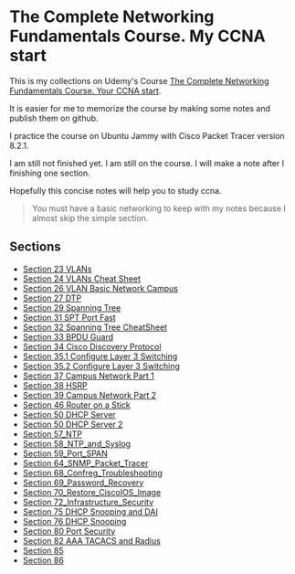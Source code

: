 # The Complete Networking Fundamentals Course. My CCNA start

This is my collections on Udemy's Course [The Complete Networking Fundamentals Course. Your CCNA start](https://www.udemy.com/course/complete-networking-fundamentals-course-ccna-start/).

It is easier for me to memorize the course by making some notes and publish them on github.

I practice the course on Ubuntu Jammy with Cisco Packet Tracer version 8.2.1.

I am still not finished yet. I am still on the course. I will make a note after I finishing one section.

Hopefully this concise notes will help you to study ccna.

>You must have a basic networking to keep with my notes because I almost skip the simple section.

## Sections

- [Section 23 VLANs](https://github.com/awarmanf/road_to_ccna/tree/master/23_VLAN_Introduction)
- [Section 24 VLANs Cheat Sheet](https://github.com/awarmanf/road_to_ccna/tree/master/24_VLANs_CheatSheet)
- [Section 26 VLAN Basic Network Campus](https://github.com/awarmanf/road_to_ccna/tree/master/26_VLAN_Basic)
- [Section 27 DTP](https://github.com/awarmanf/road_to_ccna/tree/master/27_DTP)
- [Section 29 Spanning Tree](https://github.com/awarmanf/road_to_ccna/tree/master/29_Spanning_Tree)
- [Section 31 SPT Port Fast](https://github.com/awarmanf/road_to_ccna/tree/development/31_SPT_Port_Fast)
- [Section 32 Spanning Tree CheatSheet](https://github.com/awarmanf/road_to_ccna/tree/master/32_SPT_CheatSheet)
- [Section 33 BPDU Guard](https://github.com/awarmanf/road_to_ccna/tree/master/33_BPDU_Guard)
- [Section 34 Cisco Discovery Protocol](https://github.com/awarmanf/road_to_ccna/tree/master/34_Cisco_Discovery_Protocol)
- [Section 35.1 Configure Layer 3 Switching](https://github.com/awarmanf/road_to_ccna/tree/master/35.1_Configure_Layer_3_Switching)
- [Section 35.2 Configure Layer 3 Switching](https://github.com/awarmanf/road_to_ccna/tree/master/35.2_Configure_Layer_3_Switching)
- [Section 37 Campus Network Part 1](https://github.com/awarmanf/road_to_ccna/tree/master/37_Campus_Network_Part_1)
- [Section 38 HSRP](https://github.com/awarmanf/road_to_ccna/tree/master/38_HSRP)
- [Section 39 Campus Network Part 2](https://github.com/awarmanf/road_to_ccna/tree/master/39_Campus_Network_Part_2)
- [Section 46 Router on a Stick](https://github.com/awarmanf/road_to_ccna/tree/master/46_Router_on_a_Stick/)
- [Section 50 DHCP Server](https://github.com/awarmanf/road_to_ccna/tree/master/50_DHCP_Server)
- [Section 50 DHCP Server 2](https://github.com/awarmanf/road_to_ccna/tree/master/50_DHCP_Server_2)
- [Section 57_NTP](https://github.com/awarmanf/road_to_ccna/tree/master/57_NTP)
- [Section 58_NTP_and_Syslog](https://github.com/awarmanf/road_to_ccna/tree/master/58_NTP_and_Syslog)
- [Section 59_Port_SPAN](https://github.com/awarmanf/road_to_ccna/tree/master/59_Port_SPAN)
- [Section 64_SNMP_Packet_Tracer](https://github.com/awarmanf/road_to_ccna/tree/master/64_SNMP_Packet_Tracer)
- [Section 68_Confreg_Troubleshooting](https://github.com/awarmanf/road_to_ccna/tree/master/68_Confreg_Troubleshooting)
- [Section 69_Password_Recovery](https://github.com/awarmanf/road_to_ccna/tree/master/69_Password_Recovery)
- [Section 70_Restore_CiscoIOS_Image](https://github.com/awarmanf/road_to_ccna/tree/master/70_Restore_CiscoIOS_Image)
- [Section 72_Infrastructure_Security](https://github.com/awarmanf/road_to_ccna/tree/master/72_Infrastructure_Security)
- [Section 75 DHCP Snooping and DAI](https://github.com/awarmanf/road_to_ccna/tree/master/75_DHCP_Spoofing_and_DAI)
- [Section 76 DHCP Snooping](https://github.com/awarmanf/road_to_ccna/tree/master/76_DHCP_Snooping)
- [Section 80 Port Security](https://github.com/awarmanf/road_to_ccna/tree/master/80_Port_Security)
- [Section 82 AAA TACACS and Radius](https://github.com/awarmanf/road_to_ccna/tree/master/82_AAA_TACACS_and_Radius)
- [Section 85](https://github.com/awarmanf/road_to_ccna/tree/master/85_ACL)
- [Section 86](https://github.com/awarmanf/road_to_ccna/tree/master/86_ACL)
